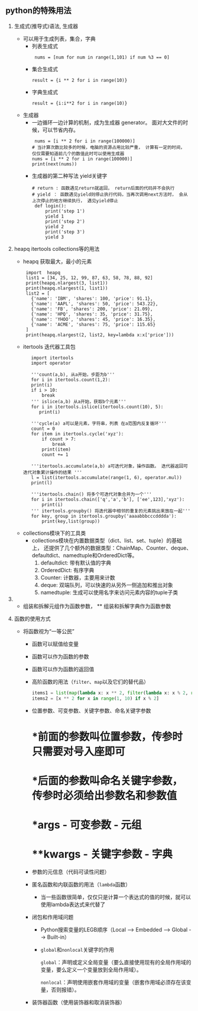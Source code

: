 ## python的特殊用法
1. 生成式(推导式)语法, 生成器
   - 可以用于生成列表，集合，字典
     - 列表生成式
        ```
         nums = [num for num in range(1,101) if num %3 == 0]
        ```
     - 集合生成式
       ```
       result = {i ** 2 for i in range(10)}
       ```
     - 字典生成式
       ```
       result = {i:i**2 for i in range(10)}
       ```
   - 生成器
     - 一边循环一边计算的机制，成为生成器 generator。 面对大文件的时候，可以节省内存。
       ```
        nums = [i ** 2 for i in range(100000)]
       # 当计算次数比较多的时候，电脑的资源占用比较严重， 计算有一定的时间， 仅仅需要知道前几个的数值此时可以使用生成器
       nums = [i ** 2 for i in range(100000)]
       print(next(nums))
        ```
     - 生成器的第二种写法 yield关键字
       ```
       # return : 函数遇见return就返回， return后面的代码并不会执行
       # yield ： 函数遇见yield则停止执行代码，当再次调用next方法时， 会从上次停止的地方继续执行， 遇见yield停止
        def login():
            print('step 1')
            yield 1
            print('step 2')
            yield 2
            print('step 3')
            yield 3
        ``` 
2. heapq itertools collections等的用法
   - heapq 获取最大，最小的元素
     ```
      import  heapq
      list1 = [34, 25, 12, 99, 87, 63, 58, 78, 88, 92]
      print(heapq.nlargest(3, list1))
      print(heapq.nlargest(1, list1))
      list2 = [
        {'name': 'IBM', 'shares': 100, 'price': 91.1},
        {'name': 'AAPL', 'shares': 50, 'price': 543.22},
        {'name': 'FB', 'shares': 200, 'price': 21.09},
        {'name': 'HPQ', 'shares': 35, 'price': 31.75},
        {'name': 'YHOO', 'shares': 45, 'price': 16.35},
        {'name': 'ACME', 'shares': 75, 'price': 115.65}
      ]
      print(heapq.nlargest(2, list2, key=lambda x:x['price']))
     ```
   - itertools 迭代器工具包
     ```
        import itertools
        import operator

        '''count(a,b), 从a开始，步距为b'''
        for i in itertools.count(1,2):
        print(i)
        if i > 10:
            break
        ''' islice(a,b) 从a开始，获取b个元素'''
        for i in itertools.islice(itertools.count(10), 5):
           print(i)

        '''cycle(a) a可以是元素，字符串，列表 在a范围内反复循环'''
        count = 0
        for item in itertools.cycle('xyz'):
            if count > 7:
                break
            print(item)
            count += 1

        '''itertools.accumulate(a,b) a可迭代对象，操作函数。 迭代器返回可迭代对象累计操作的结果 '''
        l = list(itertools.accumulate(range(1, 6), operator.mul))
        print(l)

        '''itertools.chain() 将多个可迭代对象合并为一个'''
        for i in itertools.chain(['q','a','b'], ['ee',123],'xyz'):
            print(i)
        ''' itertools.groupby() 将迭代器中相邻的重复的元素挑出来放在一起'''
        for key, group in itertools.groupby('aaaabbbcccdddda'):
            print(key,list(group))
      ```
   - collections模块下的工具类
     - collections模块在内置数据类型（dict、list、set、tuple）的基础上， 还提供了几个额外的数据类型：ChainMap、Counter、deque、defaultdict、namedtuple和OrderedDict等。
        1. defaultdict: 带有默认值的字典
        2. OrderedDict: 有序字典
        3. Counter: 计数器，主要用来计数
        4. deque: 双端队列，可以快速的从另外一侧追加和推出对象
        5. namedtuple: 生成可以使用名字来访问元素内容的tuple子类
3. * 组装和拆解元组作为函数参数， ** 组装和拆解字典作为函数参数

4. 函数的使用方式
   - 将函数视为“一等公民”
     - 函数可以赋值给变量
     - 函数可以作为函数的参数
     - 函数可以作为函数的返回值
     - 高阶函数的用法（`filter`、`map`以及它们的替代品）
       ```Python
       items1 = list(map(lambda x: x ** 2, filter(lambda x: x % 2, range(1, 10))))
       items2 = [x ** 2 for x in range(1, 10) if x % 2]
       ```
     - 位置参数、可变参数、关键字参数、命名关键字参数
        # *前面的参数叫位置参数，传参时只需要对号入座即可
        # *后面的参数叫命名关键字参数，传参时必须给出参数名和参数值
        # *args - 可变参数 - 元组
        # **kwargs - 关键字参数 - 字典
     - 参数的元信息（代码可读性问题）

     - 匿名函数和内联函数的用法（`lambda`函数）
        - 当一些函数很简单，仅仅只是计算一个表达式的值的时候，就可以使用lambda表达式来代替了
     - 闭包和作用域问题

       - Python搜索变量的LEGB顺序（Local --> Embedded --> Global --> Built-in）

       - `global`和`nonlocal`关键字的作用

         `global`：声明或定义全局变量（要么直接使用现有的全局作用域的变量，要么定义一个变量放到全局作用域）。

         `nonlocal`：声明使用嵌套作用域的变量（嵌套作用域必须存在该变量，否则报错）。

     - 装饰器函数（使用装饰器和取消装饰器）
